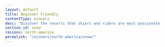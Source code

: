 ```yaml
---
layout: default
title: Beginner Friendly
contentType: winners
desc: "Discover the resorts that skiers and riders are most passionate about in North America."
section_id: snow
resions: north-america
permalink: "/winners/north-america/snow/"
---
```

